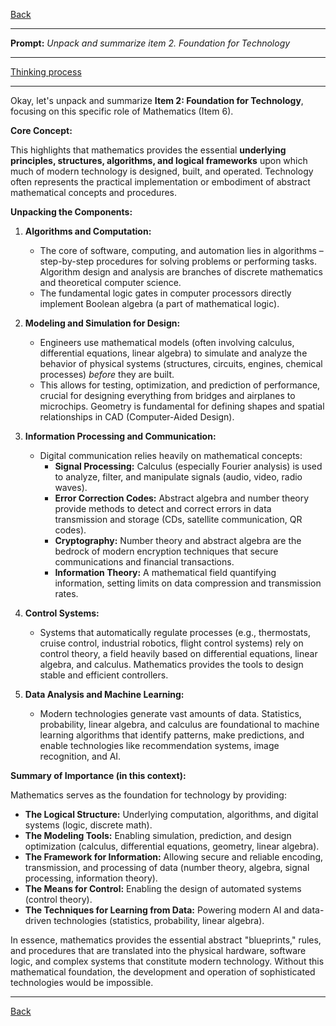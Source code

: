 [Back](../README.md)

---

**Prompt:** *Unpack and summarize item 2. Foundation for Technology*

---

[Thinking process](thoughts.md)

---

Okay, let's unpack and summarize **Item 2: Foundation for Technology**, focusing on this specific role of Mathematics (Item 6).

**Core Concept:**

This highlights that mathematics provides the essential **underlying principles, structures, algorithms, and logical frameworks** upon which much of modern technology is designed, built, and operated. Technology often represents the practical implementation or embodiment of abstract mathematical concepts and procedures.

**Unpacking the Components:**

1.  **Algorithms and Computation:**
    *   The core of software, computing, and automation lies in algorithms – step-by-step procedures for solving problems or performing tasks. Algorithm design and analysis are branches of discrete mathematics and theoretical computer science.
    *   The fundamental logic gates in computer processors directly implement Boolean algebra (a part of mathematical logic).

2.  **Modeling and Simulation for Design:**
    *   Engineers use mathematical models (often involving calculus, differential equations, linear algebra) to simulate and analyze the behavior of physical systems (structures, circuits, engines, chemical processes) *before* they are built.
    *   This allows for testing, optimization, and prediction of performance, crucial for designing everything from bridges and airplanes to microchips. Geometry is fundamental for defining shapes and spatial relationships in CAD (Computer-Aided Design).

3.  **Information Processing and Communication:**
    *   Digital communication relies heavily on mathematical concepts:
        *   **Signal Processing:** Calculus (especially Fourier analysis) is used to analyze, filter, and manipulate signals (audio, video, radio waves).
        *   **Error Correction Codes:** Abstract algebra and number theory provide methods to detect and correct errors in data transmission and storage (CDs, satellite communication, QR codes).
        *   **Cryptography:** Number theory and abstract algebra are the bedrock of modern encryption techniques that secure communications and financial transactions.
        *   **Information Theory:** A mathematical field quantifying information, setting limits on data compression and transmission rates.

4.  **Control Systems:**
    *   Systems that automatically regulate processes (e.g., thermostats, cruise control, industrial robotics, flight control systems) rely on control theory, a field heavily based on differential equations, linear algebra, and calculus. Mathematics provides the tools to design stable and efficient controllers.

5.  **Data Analysis and Machine Learning:**
    *   Modern technologies generate vast amounts of data. Statistics, probability, linear algebra, and calculus are foundational to machine learning algorithms that identify patterns, make predictions, and enable technologies like recommendation systems, image recognition, and AI.

**Summary of Importance (in this context):**

Mathematics serves as the foundation for technology by providing:

*   **The Logical Structure:** Underlying computation, algorithms, and digital systems (logic, discrete math).
*   **The Modeling Tools:** Enabling simulation, prediction, and design optimization (calculus, differential equations, geometry, linear algebra).
*   **The Framework for Information:** Allowing secure and reliable encoding, transmission, and processing of data (number theory, algebra, signal processing, information theory).
*   **The Means for Control:** Enabling the design of automated systems (control theory).
*   **The Techniques for Learning from Data:** Powering modern AI and data-driven technologies (statistics, probability, linear algebra).

In essence, mathematics provides the essential abstract "blueprints," rules, and procedures that are translated into the physical hardware, software logic, and complex systems that constitute modern technology. Without this mathematical foundation, the development and operation of sophisticated technologies would be impossible.

---

[Back](../README.md)
